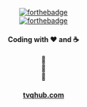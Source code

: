 <div align="center">

[![forthebadge](https://forthebadge.com/images/badges/built-with-wordpress.svg)](https://forthebadge.com)
<br/>
[![forthebadge](https://forthebadge.com/images/badges/60-percent-of-the-time-works-every-time.svg)](https://forthebadge.com)

#### Coding with ❤️ and ☕️
🔽<br/>
🔽<br/>
🔽<br/>
#### [tvqhub.com](https://tvqhub.com)
</div>
